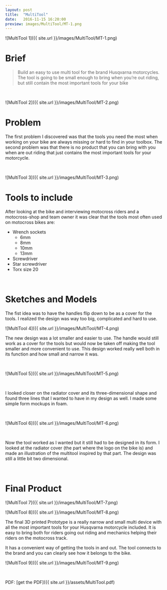 ```yaml
---
layout: post
title:  "MultiTool"
date:   2016-11-15 16:20:00
preview: images/MultiTool/MT-1.png
---
```

![MultiTool 1]({{ site.url }}/images/MultiTool/MT-1.png)

# Brief
> Build an easy to use multi tool for the brand Husqvarna motorcycles.
> The tool is going to be small enough to bring when you’re out riding, but still contain the most important tools for your bike

<br>    

![MultiTool 2]({{ site.url }}/images/MultiTool/MT-2.png)

# Problem

The first problem I discovered was that the tools you need the most when working on your bike are always missing or hard to find in your toolbox.
The second problem was that there is no product that you can bring with you when are out riding that just contains the most important tools for your motorcycle.

<br>

![MultiTool 3]({{ site.url }}/images/MultiTool/MT-3.png)

# Tools to include

After looking at the bike and interviewing motocross riders and a motocross-shop and team owner it was clear that the tools most often used on motocross bikes are:

* Wrench sockets
    * 6mm
    * 8mm
    * 10mm
    * 13mm
* Screwdriver
* Star screwdriver
* Torx size 20

<br>

# Sketches and Models

The fist idea was to have the handles flip down to be as a cover for the tools.
I realized the design was way too big, complicated and hard to use.

![MultiTool 4]({{ site.url }}/images/MultiTool/MT-4.png)

The new design was a lot smaller and easier to use.
The handle would still work as a cover for the tools but would now be taken off making the tool smaller and more convenient to use.
This design worked really well both in its function and how small and narrow it was.

<br>

![MultiTool 5]({{ site.url }}/images/MultiTool/MT-5.png)

<br>

I looked closer on the radiator cover and its three-dimensional shape and found three lines that I wanted to have in my design as well.
I made some simple form mockups in foam.

<br>

![MultiTool 6]({{ site.url }}/images/MultiTool/MT-6.png)

<br>

Now the tool worked as I wanted but it still had to be designed in its form.
I looked at the radiator cover (the part where the logo on the bike is) and made an illustration of the multitool inspired by that part.
The design was still a little bit two dimensional.

<br>

# Final Product

![MultiTool 7]({{ site.url }}/images/MultiTool/MT-7.png)

![MultiTool 8]({{ site.url }}/images/MultiTool/MT-8.png)

The final 3D printed Prototype is a really narrow and small multi device with all the most important tools for your Husqvarna motorcycle included.
It is easy to bring both for riders going out riding and mechanics helping their riders on the motocross track.

It has a convenient way of getting the tools in and out.
The tool connects to the brand and you can clearly see how it belongs to the bike.

![MultiTool 9]({{ site.url }}/images/MultiTool/MT-9.png)

<br>

PDF: [get the PDF]({{ site.url }}/assets/MultiTool.pdf)
